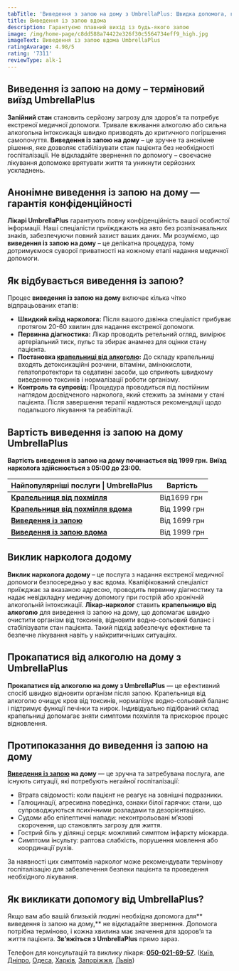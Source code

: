 ```yaml
---
tabTitle: 'Виведення з запою на дому з UmbrellaPlus: Швидка допомога, гарантована безпека'
title: Виведення із запою вдома
description: Гарантуємо плавний вихід із будь-якого запою
image: /img/home-page/c8dd588a74422e326f30c5564734eff9_high.jpg
imageText: Виведення із запою вдома UmbrellaPlus
ratingAvarage: 4.98/5
rating: '7311'
reviewType: alk-1
---
```


## Виведення із запою на дому – терміновий виїзд UmbrellaPlus

**Запійний стан** становить серйозну загрозу для здоров’я та потребує екстреної медичної допомоги. Тривале вживання алкоголю або сильна алкогольна інтоксикація швидко призводять до критичного погіршення самопочуття. **Виведення із запою на дому** – це зручне та анонімне рішення, яке дозволяє стабілізувати стан пацієнта без необхідності госпіталізації. Не відкладайте звернення по допомогу – своєчасне лікування допоможе врятувати життя та уникнути серйозних ускладнень.

## Анонімне виведення із запою на дому — гарантія конфіденційності

**Лікарі UmbrellaPlus** гарантують повну конфіденційність вашої особистої інформації. Наші спеціалісти приїжджають на авто без розпізнавальних знаків, забезпечуючи повний захист ваших даних. Ми розуміємо, що **виведення із запою на дому** – це делікатна процедура, тому дотримуємося суворої приватності на кожному етапі надання медичної допомоги.

## Як відбувається виведення із запою?

Процес **виведення із запою на дому** включає кілька чітко відпрацьованих етапів:

* **Швидкий виїзд нарколога:**
  Після вашого дзвінка спеціаліст прибуває протягом 20-60 хвилин для надання екстреної допомоги.
* **Первинна діагностика:**
  Лікар проводить ретельний огляд, вимірює артеріальний тиск, пульс та збирає анамнез для оцінки стану пацієнта.
* **Постановка [крапельниці від алкоголю](https://umbrella-plus.com.ua/uk/services/kapelnica_ot_alkogola_umbrellaplus-ua/):**
  До складу крапельниці входять детоксикаційні розчини, вітаміни, амінокислоти, гепатопротектори та седативні засоби, що сприяють швидкому виведенню токсинів і нормалізації роботи організму.
* **Контроль та супровід:**
  Процедура проводиться під постійним наглядом досвідченого нарколога, який стежить за змінами у стані пацієнта. Після завершення терапії надаються рекомендації щодо подальшого лікування та реабілітації.

## Вартість виведення із запою на дому UmbrellaPlus

**Вартість виведення із запою на дому починається від 1999 грн.** **Виїзд нарколога здійснюється з 05:00 до 23:00.**

| Найпопулярніші послуги \| UmbrellaPlus                                              | Вартість     |
| ----------------------------------------------------------------------------------- | ------------ |
| **[Крапельниця від похмілля](Kapelnica_ot_alkogola_UmbrellaPlus-ua)**               | Від1699 грн  |
| **[Крапельниця від похмілля вдома](Kapelnica_ot_alkogola_na_domy_umbrellaplus-ua)** | Від 1999 грн |
| **[Виведення із запою](Vivod-iz-zapoia-UmbrellaPlus-ua)**                           | Від 1699 грн |
| **[Виведення із запою вдома](Vivod-iz-zapoia-na-domy-UmbrellaPlus-ua)**             | Від 1999 грн |

## Виклик нарколога додому

**Виклик нарколога додому** – це послуга з надання екстреної медичної допомоги безпосередньо у вас вдома. Кваліфікований спеціаліст приїжджає за вказаною адресою, проводить первинну діагностику та надає невідкладну медичну допомогу при гострій або хронічній алкогольній інтоксикації. **Лікар-нарколог** ставить **крапельницю від алкоголю** для виведення із запою на дому, що допомагає швидко очистити організм від токсинів, відновити водно-сольовий баланс і стабілізувати стан пацієнта. Такий підхід забезпечує ефективне та безпечне лікування навіть у найкритичніших ситуаціях.

## Прокапатися від алкоголю на дому з UmbrellaPlus

**Прокапатися від алкоголю на дому з UmbrellaPlus** — це ефективний спосіб швидко відновити організм після запою. Крапельниця від алкоголю очищує кров від токсинів, нормалізує водно-сольовий баланс і підтримує функції печінки та нирок. Індивідуально підібраний склад крапельниці допомагає зняти симптоми похмілля та прискорює процес відновлення.

## Протипоказання до виведення із запою на дому

**[Виведення із запою](https://umbrella-plus.com.ua/uk/services/vivod-iz-zapoia-umbrellaplus-ua/) на дому** — це зручна та затребувана послуга, але існують ситуації, які потребують негайної госпіталізації:

* Втрата свідомості: коли пацієнт не реагує на зовнішні подразники.
* Галюцинації, агресивна поведінка, ознаки білої гарячки: стани, що супроводжуються психічними розладами та дезорієнтацією.
* Судоми або епілептичні напади: неконтрольовані м’язові скорочення, що становлять загрозу для життя.
* Гострий біль у ділянці серця: можливий симптом інфаркту міокарда.
* Симптоми інсульту: раптова слабкість, порушення мовлення або координації рухів.

За наявності цих симптомів нарколог може рекомендувати термінову госпіталізацію для забезпечення безпеки пацієнта та проведення необхідного лікування.

## Як викликати допомогу від UmbrellaPlus?

Якщо вам або вашій близькій людині необхідна допомога для\*\* виведення із запою на дому,\*\* не відкладайте звернення. Допомога потрібна терміново, і кожна хвилина має значення для здоров’я та життя пацієнта. **Зв’яжіться з UmbrellaPlus** прямо зараз.

Телефон для консультацій та виклику лікаря: **[050-021-69-57](tel:0500216957)**. ([Київ](https://umbrella-plus.com.ua/uk/kiev/), [Дніпро](https://umbrella-plus.com.ua/uk/dnepr/), [Одеса](https://umbrella-plus.com.ua/uk/lechenie-alc/), [Харків](https://umbrella-plus.com.ua/uk/kharkiv/), [Запоріжжя](https://umbrella-plus.com.ua/uk/zaporozie/), [Львів](https://umbrella-plus.com.ua/uk/lviv/))
